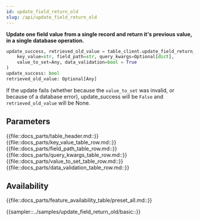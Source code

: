 ```yaml
---
id: update_field_return_old
slug: /api/update_field_return_old
---
```


**Update one field value from a single record and return it's previous value, in a single database operation.**

```python
update_success, retrieved_old_value = table_client.update_field_return_old(
    key_value=str, field_path=str, query_kwargs=Optional[dict], 
    value_to_set=Any, data_validation=bool = True
)
update_success: bool
retrieved_old_value: Optional[Any]
```

If the update fails (whether because the ```value_to_set``` was invalid, or because of a database error), update_success
will be ```False``` and ```retrieved_old_value``` will be None.

## Parameters

{{file::docs_parts/table_header.md::}}
{{file::docs_parts/key_value_table_row.md::}}
{{file::docs_parts/field_path_table_row.md::}}
{{file::docs_parts/query_kwargs_table_row.md::}}
{{file::docs_parts/value_to_set_table_row.md::}}
{{file::docs_parts/data_validation_table_row.md::}}

## Availability

{{file::docs_parts/feature_availability_table/preset_all.md::}}

{{sampler::../samples/update_field_return_old/basic::}}
